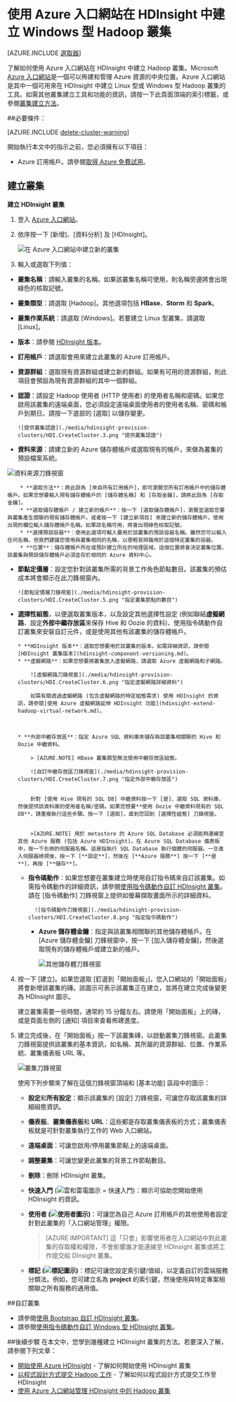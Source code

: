 <properties
   pageTitle="在 HDInsight 中建立 Hadoop 叢集 | Microsoft Azure"
   	description="了解如何使用 Azure 入口網站建立 Azure HDInsight 的叢集。"
   services="hdinsight"
   documentationCenter=""
   tags="azure-portal"
   authors="mumian"
   manager="paulettm"
   editor="cgronlun"/>

<tags
   ms.service="hdinsight"
   ms.devlang="na"
   ms.topic="article"
   ms.tgt_pltfrm="na"
   ms.workload="big-data"
   ms.date="03/08/2016"
   ms.author="jgao"/>

# 使用 Azure 入口網站在 HDInsight 中建立 Windows 型 Hadoop 叢集

[AZURE.INCLUDE [選取器](../../includes/hdinsight-selector-create-clusters.md)]

了解如何使用 Azure 入口網站在 HDInsight 中建立 Hadoop 叢集。Microsoft [Azure 入口網站](../azure-portal-overview.md)是一個可以佈建和管理 Azure 資源的中央位置。Azure 入口網站是其中一個可用來在 HDInsight 中建立 Linux 型或 Windows 型 Hadoop 叢集的工具。如需其他叢集建立工具和功能的資訊，請按一下此頁面頂端的索引標籤，或參閱[叢集建立方法](hdinsight-provision-clusters.md#cluster-creation-methods)。

##必要條件：

[AZURE.INCLUDE [delete-cluster-warning](../../includes/hdinsight-delete-cluster-warning.md)]

開始執行本文中的指示之前，您必須擁有以下項目：

- Azure 訂用帳戶。請參閱[取得 Azure 免費試用](https://azure.microsoft.com/documentation/videos/get-azure-free-trial-for-testing-hadoop-in-hdinsight/)。

## 建立叢集


**建立 HDInsight 叢集**

1. 登入 [Azure 入口網站](https://portal.azure.com)。
2. 依序按一下 [新增]、[資料分析] 及 [HDInsight]。

    ![在 Azure 入口網站中建立新的叢集](./media/hdinsight-provision-clusters/HDI.CreateCluster.1.png "在 Azure 入口網站中建立新的叢集")

3. 輸入或選取下列值：

  * **叢集名稱**：請輸入叢集的名稱。如果該叢集名稱可使用，則名稱旁邊將會出現綠色的核取記號。
  * **叢集類型**：請選取 [Hadoop]。其他選項包括 **HBase**、**Storm** 和 **Spark**。
  * **叢集作業系統**：請選取 [Windows]。若要建立 Linux 型叢集，請選取 [Linux]。
  * **版本**：請參閱 [HDInsight 版本](hdinsight-component-versioning.md)。
  * **訂用帳戶**：請選取會用來建立此叢集的 Azure 訂用帳戶。
  * **資源群組**：選取現有資源群組或建立新的群組。如果有可用的資源群組，則此項目會預設為現有資源群組的其中一個群組。
  * **認證**：請設定 Hadoop 使用者 (HTTP 使用者) 的使用者名稱和密碼。如果您啟用該叢集的遠端桌面，您必須設定遠端桌面使用者的使用者名稱、密碼和帳戶到期日。請按一下底部的 [選取] 以儲存變更。

	   	![提供叢集認證](./media/hdinsight-provision-clusters/HDI.CreateCluster.3.png "提供叢集認證")

  * **資料來源**：請建立新的 Azure 儲存體帳戶或選取現有的帳戶，來做為叢集的預設檔案系統。

   ![資料來源刀鋒視窗](./media/hdinsight-provision-clusters/HDI.CreateCluster.4.png "提供資料來源組態")

  		* **選取方法**：將此設為 [來自所有訂用帳戶]，即可瀏覽您所有訂用帳戶中的儲存體帳戶。如果您想要輸入現有儲存體帳戶的 [儲存體名稱] 和 [存取金鑰]，請將此設為 [存取金鑰]。
  		* **選取儲存體帳戶 / 建立新的帳戶**：按一下 [選取儲存體帳戶]，瀏覽並選取您要與叢集產生關聯的現有儲存體帳戶。或者按一下 [建立新項目] 來建立新的儲存體帳戶。使用出現的欄位輸入儲存體帳戶名稱。如果該名稱可用，將會出現綠色核取記號。
  		* **選擇預設容器**：使用此選項可輸入要用於該叢集的預設容器名稱。雖然您可以輸入任何名稱，但我們建議您使用與叢集相同的名稱，以便輕易辨識用於這個特定叢集的容器。
  		* **位置**：儲存體帳戶所在或預計建立所在的地理區域。這個位置將會決定叢集位置。該叢集與預設儲存體帳戶必須並存於相同的 Azure 資料中心。
  	
  * **節點定價層**：設定您針對該叢集所需的背景工作角色節點數目。該叢集的預估成本將會顯示在此刀鋒視窗內。
  

		![節點定價層刀鋒視窗](./media/hdinsight-provision-clusters/HDI.CreateCluster.5.png "指定叢集節點的數目")


  * **選擇性組態**，以便選取叢集版本，以及設定其他選擇性設定 (例如聯結**虛擬網路**、設定**外部中繼存放區**來保存 Hive 和 Oozie 的資料)、使用指令碼動作自訂叢集來安裝自訂元件，或是使用其他有該叢集的儲存體帳戶。

  		* **HDInsight 版本**：選取您想要用於該叢集的版本。如需詳細資訊，請參閱 [HDInsight 叢集版本](hdinsight-component-versioning.md)。
  		* **虛擬網路**：如果您想要將叢集放入虛擬網路，請選取 Azure 虛擬網路和子網路。  

			![虛擬網路刀鋒視窗](./media/hdinsight-provision-clusters/HDI.CreateCluster.6.png "指定虛擬網路詳細資料")

			如需有關透過虛擬網路 (包含虛擬網路的特定組態需求) 使用 HDInsight 的資訊，請參閱[使用 Azure 虛擬網路延伸 HDInsight 功能](hdinsight-extend-hadoop-virtual-network.md)。
  

  		
		* **外部中繼存放區**：指定 Azure SQL 資料庫來儲存與該叢集相關聯的 Hive 和 Oozie 中繼資料。
 
            > [AZURE.NOTE] HBase 叢集類型無法使用中繼存放區組態。

			![自訂中繼存放區刀鋒視窗](./media/hdinsight-provision-clusters/HDI.CreateCluster.7.png "指定外部中繼存放區")


			針對 [使用 Hive 現有的 SQL DB] 中繼資料按一下 [是]、選取 SQL 資料庫，然後提供該資料庫的使用者名稱/密碼。如果您想要**使用 Oozie 中繼資料現有的 SQL DB**，請重複執行這些步驟。按一下 [選取]，直到您回到 [選擇性組態] 刀鋒視窗。


			>[AZURE.NOTE] 用於 metastore 的 Azure SQL Database 必須能夠連線至其他 Azure 服務 (包括 Azure HDInsight)。在 Azure SQL Database 儀表板中，按一下右側的伺服器名稱。這是指執行 SQL Database 執行個體的伺服器。一旦進入伺服器檢視後，按一下 [**設定**]，然後在 [**Azure 服務**] 按一下 [**是**]，再按 [**儲存**]。
		
  	* **指令碼動作**：如果您想要在叢集建立時使用自訂指令碼來自訂該叢集。如需指令碼動作的詳細資訊，請參閱[使用指令碼動作自訂 HDInsight 叢集](hdinsight-hadoop-customize-cluster.md)。請在 [指令碼動作] 刀鋒視窗上提供如螢幕擷取畫面所示的詳細資料。
  	

			![指令碼動作刀鋒視窗](./media/hdinsight-provision-clusters/HDI.CreateCluster.8.png "指定指令碼動作")


    	* **Azure 儲存體金鑰**：指定與該叢集相關聯的其他儲存體帳戶。在 [Azure 儲存體金鑰] 刀鋒視窗中，按一下 [加入儲存體金鑰]，然後選取現有的儲存體帳戶或建立新的帳戶。
    

			![其他儲存體刀鋒視窗](./media/hdinsight-provision-clusters/HDI.CreateCluster.9.png "指定其他儲存體帳戶")


4. 按一下 [建立]。如果您選取 [釘選到「開始面板」]，您入口網站的「開始面板」將會新增該叢集的磚。該圖示可表示該叢集正在建立，並將在建立完成後變更為 HDInsight 圖示。
	
    建立叢集需要一些時間，通常約 15 分鐘左右。請使用「開始面板」上的磚，或是頁面左側的 [通知] 項目來查看佈建進度。
	

5. 建立完成後，在「開始面板」按一下該叢集磚，以啟動叢集刀鋒視窗。此叢集刀鋒視窗提供該叢集的基本資訊，如名稱、其所屬的資源群組、位置、作業系統、叢集儀表板 URL 等。


	![叢集刀鋒視窗](./media/hdinsight-provision-clusters/HDI.Cluster.Blade.png "叢集屬性")


	使用下列步驟來了解在這個刀鋒視窗頂端和 [基本功能] 區段中的圖示：


	* **設定**和**所有設定**：顯示該叢集的 [設定] 刀鋒視窗，可讓您存取該叢集的詳細組態資訊。
	* **儀表板**、**叢集儀表板**和 **URL**：這些都是存取叢集儀表板的方式；叢集儀表板就是可針對叢集執行工作的 Web 入口網站。
	* **遠端桌面**：可讓您啟用/停用叢集節點上的遠端桌面。
	* **調整叢集**：可讓您變更此叢集的背景工作節點數目。
	* **刪除**：刪除 HDInsight 叢集。
	* **快速入門** (![雲和雷電圖示 = 快速入門](./media/hdinsight-provision-clusters/quickstart.png))：顯示可協助您開始使用 HDInsight 的資訊。
	* **使用者 (![使用者圖示](./media/hdinsight-provision-clusters/users.png))**：可讓您為自己 Azure 訂用帳戶的其他使用者設定針對此叢集的「入口網站管理」權限。
	

		> [AZURE.IMPORTANT] 這「只會」影響使用者在入口網站中對此叢集的存取權和權限，不會影響誰才能連線至 HDInsight 叢集或將工作提交給 DInsight 叢集。
		
	* **標記 (![標記圖示](./media/hdinsight-provision-clusters/tags.png))**：標記可讓您設定索引鍵/值組，以定義自訂的雲端服務分類法。例如，您可建立名為 __project__ 的索引鍵，然後使用與特定專案相關聯之所有服務的通用值。

##自訂叢集

- 請參閱[使用 Bootstrap 自訂 HDInsight 叢集](hdinsight-hadoop-customize-cluster-bootstrap.md)。
- 請參閱[使用指令碼動作自訂 Windows 型 HDInsight 叢集](hdinsight-hadoop-customize-cluster.md)。

##後續步驟
在本文中，您學到幾種建立 HDInsight 叢集的方法。若要深入了解，請參閱下列文章：

* [開始使用 Azure HDInsight](hdinsight-hadoop-linux-tutorial-get-started.md) - 了解如何開始使用 HDInsight 叢集
* [以程式設計方式提交 Hadoop 工作](hdinsight-submit-hadoop-jobs-programmatically.md) - 了解如何以程式設計方式提交工作至 HDInsight
* [使用 Azure 入口網站管理 HDInsight 中的 Hadoop 叢集](hdinsight-administer-use-management-portal.md)

<!---HONumber=AcomDC_0309_2016-->
